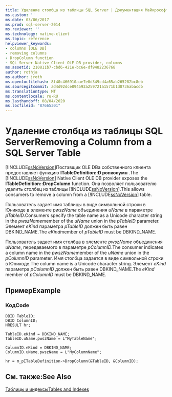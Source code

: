 ```yaml
---
title: Удаление столбца из таблицы SQL Server | Документация Майкрософт
ms.custom: ''
ms.date: 03/06/2017
ms.prod: sql-server-2014
ms.reviewer: ''
ms.technology: native-client
ms.topic: reference
helpviewer_keywords:
- columns [OLE DB]
- removing columns
- DropColumn function
- SQL Server Native Client OLE DB provider, columns
ms.assetid: 210811b7-cbd6-421e-bc6e-df9482236768
author: rothja
ms.author: jroth
ms.openlocfilehash: 8f40c466910aae7e0d349cd4a65ab265282bc8eb
ms.sourcegitcommit: ad4d92dce894592a259721a1571b1d8736abacdb
ms.translationtype: MT
ms.contentlocale: ru-RU
ms.lasthandoff: 08/04/2020
ms.locfileid: "87665301"
---
```

# <a name="removing-a-column-from-a-sql-server-table"></a><span data-ttu-id="89f4a-102">Удаление столбца из таблицы SQL Server</span><span class="sxs-lookup"><span data-stu-id="89f4a-102">Removing a Column from a SQL Server Table</span></span>
  <span data-ttu-id="89f4a-103">[!INCLUDE[ssNoVersion](../../includes/ssnoversion-md.md)]Поставщик OLE DBа собственного клиента предоставляет функцию **ITableDefinition::D ропколумн** .</span><span class="sxs-lookup"><span data-stu-id="89f4a-103">The [!INCLUDE[ssNoVersion](../../includes/ssnoversion-md.md)] Native Client OLE DB provider exposes the **ITableDefinition::DropColumn** function.</span></span> <span data-ttu-id="89f4a-104">Она позволяет пользователю удалить столбец из таблицы [!INCLUDE[ssNoVersion](../../includes/ssnoversion-md.md)].</span><span class="sxs-lookup"><span data-stu-id="89f4a-104">This allows consumers to remove a column from a [!INCLUDE[ssNoVersion](../../includes/ssnoversion-md.md)] table.</span></span>  
  
 <span data-ttu-id="89f4a-105">Пользователь задает имя таблицы в виде символьной строки в Юникоде в элементе *pwszName* объединения *uName* в параметре *pTableID*.</span><span class="sxs-lookup"><span data-stu-id="89f4a-105">Consumers specify the table name as a Unicode character string in the *pwszName*member of the *uName* union in the *pTableID* parameter.</span></span> <span data-ttu-id="89f4a-106">Элемент *eKind* параметра *pTableID* должен быть равен DBKIND_NAME.</span><span class="sxs-lookup"><span data-stu-id="89f4a-106">The *eKind*member of *pTableID* must be DBKIND_NAME.</span></span>  
  
 <span data-ttu-id="89f4a-107">Пользователь задает имя столбца в элементе *pwszName* объединения *uName*, передаваемого в параметре *pColumnID*.</span><span class="sxs-lookup"><span data-stu-id="89f4a-107">The consumer indicates a column name in the *pwszName*member of the *uName* union in the *pColumnID* parameter.</span></span> <span data-ttu-id="89f4a-108">Имя столбца задается в виде символьной строки в Юникоде.</span><span class="sxs-lookup"><span data-stu-id="89f4a-108">The column name is a Unicode character string.</span></span> <span data-ttu-id="89f4a-109">Элемент *eKind* параметра *pColumnID* должен быть равен DBKIND_NAME.</span><span class="sxs-lookup"><span data-stu-id="89f4a-109">The *eKind* member of *pColumnID* must be DBKIND_NAME.</span></span>  
  
## <a name="example"></a><span data-ttu-id="89f4a-110">Пример</span><span class="sxs-lookup"><span data-stu-id="89f4a-110">Example</span></span>  
  
### <a name="code"></a><span data-ttu-id="89f4a-111">Код</span><span class="sxs-lookup"><span data-stu-id="89f4a-111">Code</span></span>  
  
```  
DBID TableID;  
DBID ColumnID;  
HRESULT hr;  
  
TableID.eKind = DBKIND_NAME;  
TableID.uName.pwszName = L"MyTableName";  
  
ColumnID.eKind = DBKIND_NAME;  
ColumnID.uName.pwszName = L"MyColumnName";  
  
hr = m_pITableDefinition->DropColumn(&TableID, &ColumnID);  
```  
  
## <a name="see-also"></a><span data-ttu-id="89f4a-112">См. также:</span><span class="sxs-lookup"><span data-stu-id="89f4a-112">See Also</span></span>  
 [<span data-ttu-id="89f4a-113">Таблицы и индексы</span><span class="sxs-lookup"><span data-stu-id="89f4a-113">Tables and Indexes</span></span>](tables-and-indexes.md)  
  
  
